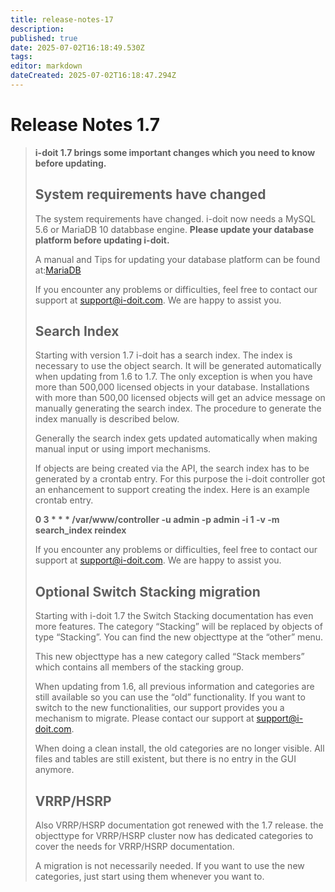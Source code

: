 ```yaml
---
title: release-notes-17
description: 
published: true
date: 2025-07-02T16:18:49.530Z
tags: 
editor: markdown
dateCreated: 2025-07-02T16:18:47.294Z
---
```


# Release Notes 1.7

> **i-doit 1.7 brings some important changes which you need to know before updating.**
> 
> System requirements have changed
> --------------------------------
> 
> The system requirements have changed. i-doit now needs a MySQL 5.6 or MariaDB 10 databbase engine. **Please update your database platform before updating i-doit.**
> 
> A manual and Tips for updating your database platform can be found at:[MariaDB](https://www.mariadb.org)
> 
> If you encounter any problems or difficulties, feel free to contact our support at [support@i-doit.com](mailto:support@i-doit.com). We are happy to assist you.
> 
> Search Index
> ------------
> 
> Starting with version 1.7 i-doit has a search index. The index is necessary to use the object search. It will be generated automatically when updating from 1.6 to 1.7. The only exception is when you have more than 500,000 licensed objects in your database. Installations with more than 500,00 licensed objects will get an advice message on manually generating the search index. The procedure to generate the index manually is described below.
> 
> Generally the search index gets updated automatically when making manual input or using import mechanisms.
> 
> If objects are being created via the API, the search index has to be generated by a crontab entry. For this purpose the i-doit controller got an enhancement to support creating the index. Here is an example crontab entry.
> 
>   **0 3 * * * /var/www/controller -u admin -p admin -i 1 -v -m search_index reindex**
> 
> If you encounter any problems or difficulties, feel free to contact our support at [support@i-doit.com](mailto:support@i-doit.com). We are happy to assist you.
> 
> Optional Switch Stacking migration
> ----------------------------------
> 
> Starting with i-doit 1.7 the Switch Stacking documentation has even more features. The category “Stacking” will be replaced by objects of type “Stacking”. You can find the new objecttype at the “other” menu.
> 
> This new objecttype has a new category called “Stack members” which contains all members of the stacking group.
> 
> When updating from 1.6, all previous information and categories are still available so you can use the “old” functionality. If you want to switch to the new functionalities, our support provides you a mechanism to migrate. Please contact our support at [support@i-doit.com](mailto:support@i-doit.com).
> 
> When doing a clean install, the old categories are no longer visible. All files and tables are still existent, but there is no entry in the GUI anymore.
> 
> VRRP/HSRP
> ---------
> 
> Also VRRP/HSRP documentation got renewed with the 1.7 release. the objecttype for VRRP/HSRP cluster now has dedicated categories to cover the needs for VRRP/HSRP documentation.
> 
> A migration is not necessarily needed. If you want to use the new categories, just start using them whenever you want to.